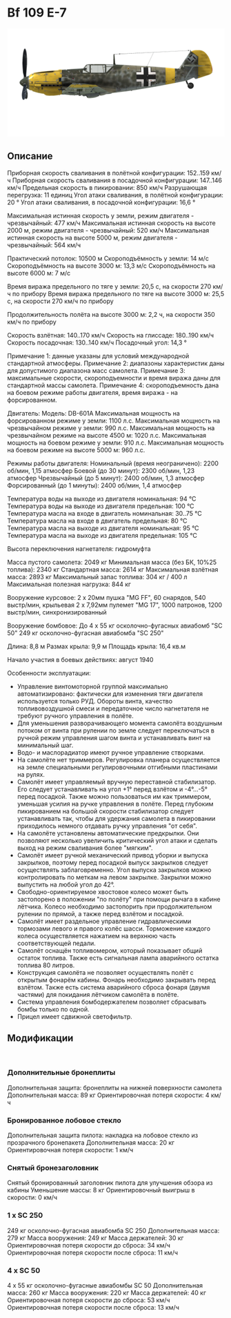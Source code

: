 # Bf 109 E-7

![bf109e7](../images/bf109e7.png)

## Описание

Приборная скорость сваливания в полётной конфигурации: 152..159 км/ч
Приборная скорость сваливания в посадочной конфигурации: 147..146 км/ч
Предельная скорость в пикировании: 850 км/ч
Разрушающая перегрузка: 11 единиц
Угол атаки сваливания, в полётной конфигурации: 20 °
Угол атаки сваливания, в посадочной конфигурации: 16,6 °

Максимальная истинная скорость у земли, режим двигателя - чрезвычайный: 477 км/ч
Максимальная истинная скорость на высоте 2000 м, режим двигателя - чрезвычайный: 520 км/ч
Максимальная истинная скорость на высоте 5000 м, режим двигателя - чрезвычайный: 564 км/ч

Практический потолок: 10500 м
Скороподъёмность у земли: 14 м/с
Скороподъёмность на высоте 3000 м: 13,3 м/с
Скороподъёмность на высоте 6000 м: 7 м/с

Время виража предельного по тяге у земли: 20,5 с, на скорости 270 км/ч по прибору
Время виража предельного по тяге на высоте 3000 м: 25,5 с, на скорости 270 км/ч по прибору

Продолжительность полёта на высоте 3000 м: 2,2 ч, на скорости 350 км/ч по прибору

Скорость взлётная: 140..170 км/ч
Скорость на глиссаде: 180..190 км/ч
Скорость посадочная: 130..140 км/ч
Посадочный угол: 14,3 °

Примечание 1: данные указаны для условий международной стандартной атмосферы.
Примечание 2: диапазоны характеристик даны для допустимого диапазона масс самолета.
Примечание 3: максимальные скорости, скороподъемности и время виража даны для стандартной массы самолета.
Примечание 4: скороподъемность дана на боевом режиме работы двигателя, время виража - на форсированном.

Двигатель:
Модель: DB-601A
Максимальная мощность на форсированном режиме у земли: 1100 л.с.
Максимальная мощность на чрезвычайном режиме у земли: 990 л.с.
Максимальная мощность на чрезвычайном режиме на высоте 4500 м: 1020 л.с.
Максимальная мощность на боевом режиме у земли: 910 л.с.
Максимальная мощность на боевом режиме на высоте 5000 м: 960 л.с.

Режимы работы двигателя:
Номинальный (время неограничено): 2200 об/мин, 1,15 атмосфер
Боевой (до 30 минут): 2300 об/мин, 1,23 атмосфер
Чрезвычайный (до 5 минут): 2400 об/мин, 1,3 атмосфер
Форсированный (до 1 минуты): 2400 об/мин, 1,4 атмосфер

Температура воды на выходе из двигателя номинальная: 94 °С
Температура воды на выходе из двигателя предельная: 100 °С
Температура масла на входе в двигатель номинальная: 30..75 °С
Температура масла на входе в двигатель предельная: 80 °С
Температура масла на выходе из двигателя номинальная: 95 °С
Температура масла на выходе из двигателя предельная: 105 °С

Высота переключения нагнетателя: гидромуфта 

Масса пустого самолета: 2049 кг
Минимальная масса (без БК, 10%25 топлива): 2340 кг
Стандартная масса: 2614 кг
Максимальная взлётная масса: 2893 кг
Максимальный запас топлива: 304 кг / 400 л
Максимальная полезная нагрузка: 844 кг

Вооружение курсовое:
2 x 20мм пушка "MG FF", 60 снарядов, 540 выстр/мин, крыльевая
2 x 7,92мм пулемет "MG 17", 1000 патронов, 1200 выстр/мин, синхронизированный

Вооружение бомбовое:
До 4 x 55 кг осколочно-фугасных авиабомб "SC 50"
249 кг осколочно-фугасная авиабомба "SC 250"

Длина: 8,8 м
Размах крыла: 9,9 м
Площадь крыла: 16,4 кв.м

Начало участия в боевых действиях: август 1940

Особенности эксплуатации:
- Управление винтомоторной группой максимально автоматизировано: фактически для изменения тяги двигателя используется только РУД. Обороты винта, качество топливовоздушной смеси и передаточное число нагнетателя не требуют ручного управления в полёте.
- Для уменьшения разворачивающего момента самолёта воздушным потоком от винта при рулении по земле следует переключаться в ручной режим управления шагом винта и устанавливать винт на минимальный шаг.
- Водо- и маслорадиатор имеют ручное управление створками.
- На самолёте нет триммеров. Регулировка планера осуществляется на земле специальными регулировочными отгибными пластинами на рулях.
- Самолёт имеет управляемый вручную переставной стабилизатор. Его следует устанавливать на угол +1° перед взлётом и -4°...-5° перед посадкой. Также можно пользоваться им как триммером, уменьшая усилия на ручке управления в полёте. Перед глубоким пикированием на большой скорости стабилизатор следует устанавливать так, чтобы для удержания самолета в пикировании приходилось немного отдавать ручку управления "от себя".
- На самолёте установлены автоматические предкрылки. Они позволяют несколько увеличить критический угол атаки и сделать выход на режим сваливания более "мягким".
- Самолёт имеет ручной механический привод уборки и выпуска закрылков, поэтому перед посадкой выпуск закрылков следует осуществлять заблаговременно. Угол выпуска закрылков можно контролировать по меткам на левом закрылке. Закрылки можно выпустить на любой угол до 42°.
- Свободно-ориентируемое хвостовое колесо может быть застопорено в положении "по полёту" при помощи рычага в кабине лётчика. Колесо необходимо застопорить при продолжительном рулении по прямой, а также перед взлётом и посадкой.
- Самолёт имеет раздельное управление гидравлическими тормозами левого и правого колёс шасси. Торможение каждого колеса осуществляется нажатием на верхнюю часть соответствующей педали.
- Самолёт оснащён топливомером, который показывает общий остаток топлива. Также есть сигнальная лампа аварийного остатка топлива 80 литров.
- Конструкция самолёта не позволяет осуществлять полёт с открытым фонарём кабины. Фонарь необходимо закрывать перед взлётом. Также есть система аварийного сброса фонаря (двумя частями) для покидания лётчиком самолёта в полёте.
- Система управления бомбодержателем позволяет сбрасывать бомбы только по одной.
- Прицел имеет сдвижной светофильтр.

## Модификации
﻿

### Дополнительные бронеплиты

Дополнительная защита: бронеплиты на нижней поверхности самолета
Дополнительная масса: 89 кг
Ориентировочная потеря скорости: 4 км/ч﻿

### Бронированное лобовое стекло

Дополнительная защита пилота: накладка на лобовое стекло из прозрачного бронепакета
Дополнительная масса: 20 кг
Ориентировочная потеря скорости: 1 км/ч﻿

### Снятый бронезаголовник

Снятый бронированный заголовник пилота для улучшения обзора из кабины
Уменьшение массы: 8 кг
Ориентировочный выигрыш в скорости: 0 км/ч

### 1 x SC 250

249 кг осколочно-фугасная авиабомба SC 250
Дополнительная масса: 279 кг
Масса вооружения: 249 кг
Масса держателей: 30 кг
Ориентировочная потеря скорости до сброса: 34 км/ч
Ориентировочная потеря скорости после сброса: 11 км/ч

### 4 x SC 50

4 x 55 кг осколочно-фугасные авиабомбы SC 50
Дополнительная масса: 260 кг
Масса вооружения: 220 кг
Масса держателей: 40 кг
Ориентировочная потеря скорости до сброса: 53 км/ч
Ориентировочная потеря скорости после сброса: 13 км/ч